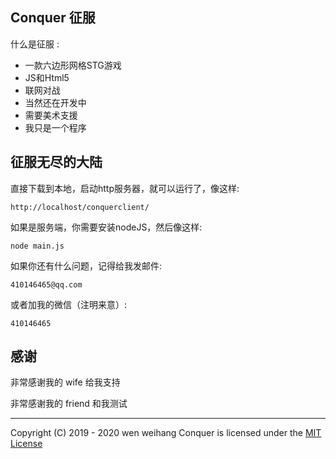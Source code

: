 Conquer 征服
-------------------------------------------------------------------------------

什么是征服 :
- 一款六边形网格STG游戏
- JS和Html5
- 联网对战
- 当然还在开发中
- 需要美术支援
- 我只是一个程序

## 征服无尽的大陆

直接下载到本地，启动http服务器，就可以运行了，像这样:

    http://localhost/conquerclient/


如果是服务端，你需要安装nodeJS，然后像这样:

	node main.js

如果你还有什么问题，记得给我发邮件:

    410146465@qq.com
    
或者加我的微信（注明来意）:
    
    410146465

## 感谢

非常感谢我的 wife 给我支持

非常感谢我的 friend 和我测试

-------------------------------------------------------------------------------
Copyright (C) 2019 - 2020 wen weihang
Conquer is licensed under the [MIT License](http://www.opensource.org/licenses/mit-license.php)
